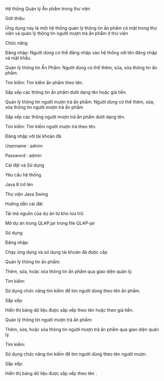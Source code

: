 Hệ thống Quản lý Ấn phẩm trong thư viện

Giới thiệu

Ứng dụng này là một hệ thống quản lý thông tin  ấn phẩm có mặt trong thư viện và quản lý thông tin người mượn trả ấn phẩm ở thư viện

Chức năng

Đăng nhập: Người dùng có thể đăng nhập vào hệ thống với tên đăng nhập và mật khẩu.

Quản lý thông tin Ấn Phẩm: Người dùng có thể thêm, sửa, xóa thông tin ấn phẩm.

Tìm kiếm: Tìm kiếm ấn phẩm theo tên.

Sắp xếp các thông tin ấn phẩm dưới dạng tên hoặc giá tiền.

Quản lý thông tin người mượn trả ấn phẩm: Người dùng có thể thêm, sửa, xóa thông tin người mượn trả ấn phẩm

Sắp xếp các thông người  mượn trả ấn phẩm dưới dạng tên.

Tìm kiếm: Tìm kiếm người mượn trả theo tên.

Đăng nhập với tài khoản đã

Username : admin

Password : admin

Cài đặt và Sử dụng

Yêu cầu hệ thống

Java 8 trở lên

Thư viện Java Swing

Hướng dẫn cài đặt

Tải mã nguồn của dự án từ kho lưu trữ.

Mở dự án trong  QLAP.jar trong file QLAP-jar

Sử dụng

Đăng nhập:

Chạy ứng dụng và sử dụng tài khoản đã được cấp

Quản lý thông tin ấn phẩm:

Thêm, sửa, hoặc xóa thông tin ấn phẩm qua giao diện quản lý.

Tìm kiếm:

Sử dụng chức năng tìm kiếm để tìm người dùng theo tên ấn phẩm.

Sắp xếp:

Hiển thị bảng dữ liệu được sắp xếp theo tên hoặc theo giá tiền.

Quản lý thông tin người mượn trả ấn phẩm:

Thêm, sửa, hoặc xóa thông tin người mượn trả  ấn phẩm qua giao diện quản lý.

Tìm kiếm:

Sử dụng chức năng tìm kiếm để tìm người dùng theo tên người mượn.

Sắp xếp:

Hiển thị bảng dữ liệu được sắp xếp theo tên .

